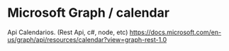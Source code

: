 
# Microsoft Graph / calendar 
 
 

Api Calendarios. (Rest Api, c#, node, etc)
https://docs.microsoft.com/en-us/graph/api/resources/calendar?view=graph-rest-1.0
